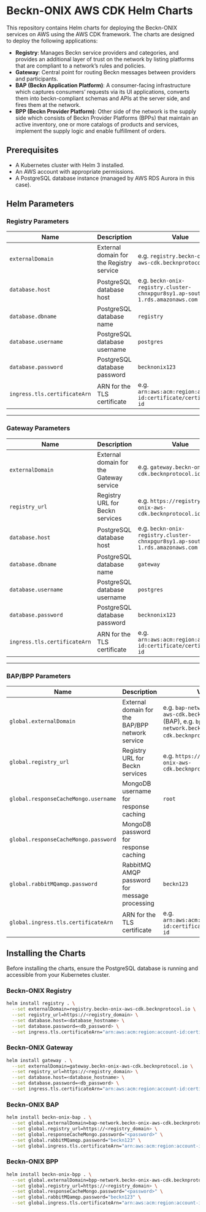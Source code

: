 # Beckn-ONIX AWS CDK Helm Charts

This repository contains Helm charts for deploying the Beckn-ONIX services on AWS using the AWS CDK framework. The charts are designed to deploy the following applications:

- **Registry**: Manages Beckn service providers and categories, and provides an additional layer of trust on the network by listing platforms that are compliant to a network’s rules and policies.
- **Gateway**: Central point for routing Beckn messages between providers and participants.
- **BAP (Beckn Application Platform)**: A consumer-facing infrastructure which captures consumers’ requests via its UI applications, converts them into beckn-compliant schemas and APIs at the server side, and fires them at the network.
- **BPP (Beckn Provider Platform)**: Other side of the network is the supply side which consists of Beckn Provider Platforms (BPPs) that maintain an active inventory, one or more catalogs of products and services, implement the supply logic and enable fulfillment of orders.

## Prerequisites

- A Kubernetes cluster with Helm 3 installed.
- An AWS account with appropriate permissions.
- A PostgreSQL database instance (managed by AWS RDS Aurora in this case).

## Helm Parameters

### Registry Parameters

| Name                          | Description                             | Value                                                |
| ----------------------------- | --------------------------------------- | ---------------------------------------------------- |
| `externalDomain`               | External domain for the Registry service | e.g. `registry.beckn-onix-aws-cdk.becknprotocol.io`        |
| `database.host`                | PostgreSQL database host                 | e.g. `beckn-onix-registry.cluster-chnxpgur8sy1.ap-south-1.rds.amazonaws.com` |
| `database.dbname`              | PostgreSQL database name                 | `registry`                                            |
| `database.username`            | PostgreSQL database username             | `postgres`                                            |
| `database.password`            | PostgreSQL database password             | `becknonix123`                                        |
| `ingress.tls.certificateArn`   | ARN for the TLS certificate              | e.g. `arn:aws:acm:region:account-id:certificate/certificate-id` |

---

### Gateway Parameters

| Name                          | Description                             | Value                                                |
| ----------------------------- | --------------------------------------- | ---------------------------------------------------- |
| `externalDomain`               | External domain for the Gateway service | e.g. `gateway.beckn-onix-aws-cdk.becknprotocol.io`         |
| `registry_url`                 | Registry URL for Beckn services          | e.g. `https://registry.beckn-onix-aws-cdk.becknprotocol.io`|
| `database.host`                | PostgreSQL database host                 | e.g. `beckn-onix-registry.cluster-chnxpgur8sy1.ap-south-1.rds.amazonaws.com` |
| `database.dbname`              | PostgreSQL database name                 | `gateway`                                             |
| `database.username`            | PostgreSQL database username             | `postgres`                                            |
| `database.password`            | PostgreSQL database password             | `becknonix123`                                        |
| `ingress.tls.certificateArn`   | ARN for the TLS certificate              | e.g. `arn:aws:acm:region:account-id:certificate/certificate-id` |

---

### BAP/BPP Parameters

| Name                                      | Description                                        | Value                                               |
| ----------------------------------------- | -------------------------------------------------- | --------------------------------------------------- |
| `global.externalDomain`                   | External domain for the BAP/BPP network service     | e.g. `bap-network.beckn-onix-aws-cdk.becknprotocol.io` (BAP), e.g. `bpp-network.beckn-onix-aws-cdk.becknprotocol.io` (BPP) |
| `global.registry_url`                     | Registry URL for Beckn services                    | e.g. `https://registry.beckn-onix-aws-cdk.becknprotocol.io` |
| `global.responseCacheMongo.username`      | MongoDB username for response caching              | `root`                                              |
| `global.responseCacheMongo.password`      | MongoDB password for response caching              |
| `global.rabbitMQamqp.password`            | RabbitMQ AMQP password for message processing      | `beckn123`                                          |
| `global.ingress.tls.certificateArn`       | ARN for the TLS certificate                        | e.g. `arn:aws:acm:region:account-id:certificate/certificate-id` |


## Installing the Charts

Before installing the charts, ensure the PostgreSQL database is running and accessible from your Kubernetes cluster.

### Beckn-ONIX Registry

```bash
helm install registry . \
  --set externalDomain=registry.beckn-onix-aws-cdk.becknprotocol.io \
  --set registry_url=https://<registry_domain> \
  --set database.host=<database_hostname> \
  --set database.password=<db_password> \
  --set ingress.tls.certificateArn="arn:aws:acm:region:account-id:certificate/certificate-id"
```
### Beckn-ONIX Gateway

```bash
helm install gateway . \
  --set externalDomain=gateway.beckn-onix-aws-cdk.becknprotocol.io \
  --set registry_url=https://<registry_domain> \
  --set database.host=<database_hostname> \
  --set database.password=<db_password> \
  --set ingress.tls.certificateArn="arn:aws:acm:region:account-id:certificate/certificate-id"
```

### Beckn-ONIX BAP

```bash
helm install beckn-onix-bap . \
  --set global.externalDomain=bap-network.beckn-onix-aws-cdk.becknprotocol.io \
  --set global.registry_url=https://<registry_domain> \
  --set global.responseCacheMongo.password="<password>" \
  --set global.rabbitMQamqp.password="beckn123" \
  --set global.ingress.tls.certificateArn="arn:aws:acm:region:account-id:certificate/certificate-id"
```

### Beckn-ONIX BPP

```bash
helm install beckn-onix-bpp . \
  --set global.externalDomain=bpp-network.beckn-onix-aws-cdk.becknprotocol.io \
  --set global.registry_url=https://<registry_domain> \
  --set global.responseCacheMongo.password="<password>" \
  --set global.rabbitMQamqp.password="beckn123" \
  --set global.ingress.tls.certificateArn="arn:aws:acm:region:account-id:certificate/certificate-id"
```

